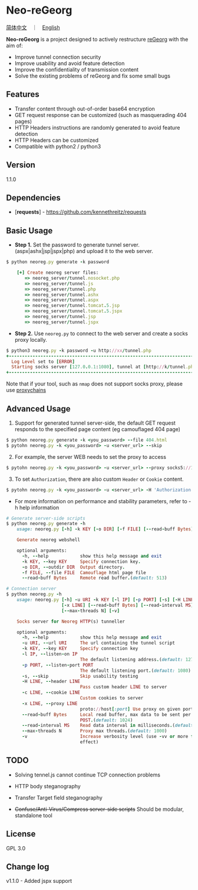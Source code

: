 Neo-reGeorg
=========

[简体中文](README.md)　｜　[English](README-en.md)

**Neo-reGeorg** is a project designed to actively restructure [reGeorg](https://github.com/sensepost/reGeorg) with the aim of:

* Improve tunnel connection security
* Improve usability and avoid feature detection
* Improve the confidentiality of transmission content
* Solve the existing problems of reGeorg and fix some small bugs



## Features

* Transfer content through out-of-order base64 encryption
* GET request response can be customized (such as masquerading 404 pages)
* HTTP Headers instructions are randomly generated to avoid feature detection
* HTTP Headers can be customized
* Compatible with python2 / python3


Version
----

1.1.0



Dependencies
-----------

* [**requests**] - https://github.com/kennethreitz/requests




Basic Usage
--------------

* **Step 1.**
Set the password to generate tunnel server.(aspx|ashx|jsp|jspx|php) and upload it to the web server.
```ruby
$ python neoreg.py generate -k password

    [+] Create neoreg server files:
       => neoreg_server/tunnel.nosocket.php
       => neoreg_server/tunnel.js
       => neoreg_server/tunnel.php
       => neoreg_server/tunnel.ashx
       => neoreg_server/tunnel.aspx
       => neoreg_server/tunnel.tomcat.5.jsp
       => neoreg_server/tunnel.tomcat.5.jspx
       => neoreg_server/tunnel.jsp
       => neoreg_server/tunnel.jspx

```

* **Step 2.**
Use `neoreg.py` to connect to the web server and create a socks proxy locally.
```ruby
$ python3 neoreg.py -k password -u http://xx/tunnel.php
+------------------------------------------------------------------------+
  Log Level set to [ERROR]
  Starting socks server [127.0.0.1:1080], tunnel at [http://k/tunnel.php]
+------------------------------------------------------------------------+
```

   Note that if your tool, such as `nmap` does not support socks proxy, please use [proxychains](https://github.com/rofl0r/proxychains-ng) 




Advanced Usage
--------------

1. Support for generated tunnel server-side, the default GET request responds to the specified page content (eg camouflaged 404 page)
```ruby
$ python neoreg.py generate -k <you_password> --file 404.html
$ pytohn neoreg.py -k <you_password> -u <server_url> --skip
```

2. For example, the server WEB needs to set the proxy to access
```ruby
$ pytohn neoreg.py -k <you_password> -u <server_url> --proxy socks5://10.1.1.1:8080
```

3. To set `Authorization`, there are also custom `Header` or `Cookie` content.
```ruby
$ pytohn neoreg.py -k <you_password> -u <server_url> -H 'Authorization: cm9vdDppcyB0d2VsdmU=' --cookie "key=value"
```

* For more information on performance and stability parameters, refer to -h help information
```ruby
# Generate server-side scripts
$ python neoreg.py generate -h
    usage: neoreg.py [-h] -k KEY [-o DIR] [-f FILE] [--read-buff Bytes]

    Generate neoreg webshell

    optional arguments:
      -h, --help            show this help message and exit
      -k KEY, --key KEY     Specify connection key.
      -o DIR, --outdir DIR  Output directory.
      -f FILE, --file FILE  Camouflage html page file
      --read-buff Bytes     Remote read buffer.(default: 513)

# Connection server
$ python neoreg.py -h
    usage: neoreg.py [-h] -u URI -k KEY [-l IP] [-p PORT] [-s] [-H LINE] [-c LINE]
                     [-x LINE] [--read-buff Bytes] [--read-interval MS]
                     [--max-threads N] [-v]

    Socks server for Neoreg HTTP(s) tunneller

    optional arguments:
      -h, --help            show this help message and exit
      -u URI, --url URI     The url containing the tunnel script
      -k KEY, --key KEY     Specify connection key
      -l IP, --listen-on IP
                            The default listening address.(default: 127.0.0.1)
      -p PORT, --listen-port PORT
                            The default listening port.(default: 1080)
      -s, --skip            Skip usability testing
      -H LINE, --header LINE
                            Pass custom header LINE to server
      -c LINE, --cookie LINE
                            Custom cookies to server
      -x LINE, --proxy LINE
                            proto://host[:port] Use proxy on given port
      --read-buff Bytes     Local read buffer, max data to be sent per
                            POST.(default: 1024)
      --read-interval MS    Read data interval in milliseconds.(default: 100)
      --max-threads N       Proxy max threads.(default: 1000)
      -v                    Increase verbosity level (use -vv or more for greater
                            effect)
```



## TODO

* Solving tennel.js cannot continue TCP connection problems

* HTTP body steganography

* Transfer Target field steganography

* ~~Confuse/Anti-Virus/Compress server-side scripts~~ Should be modular, standalone tool
   


## License

GPL 3.0

## Change log

v1.1.0
    - Added jspx support
